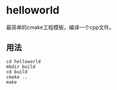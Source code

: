 # helloworld

最简单的cmake工程模板，编译一个cpp文件。

## 用法
```shell
cd helloworld
mkdir build
cd build
cmake .. 
make
```
